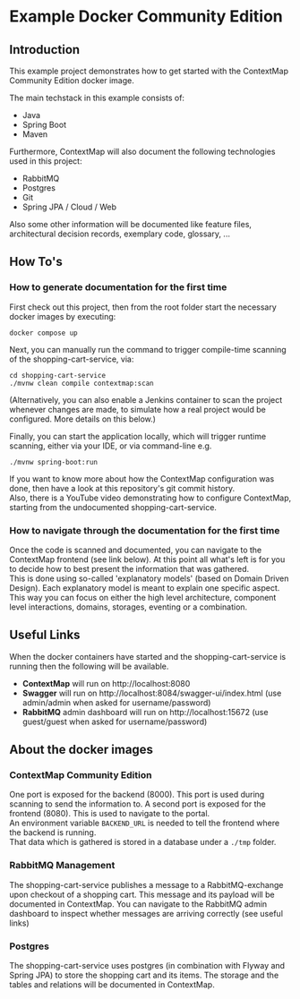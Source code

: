 # Example Docker Community Edition

## Introduction

This example project demonstrates how to get started with the ContextMap Community Edition docker image.  

The main techstack in this example consists of:
- Java
- Spring Boot
- Maven

Furthermore, ContextMap will also document the following technologies used in this project:
- RabbitMQ
- Postgres
- Git
- Spring JPA / Cloud / Web

Also some other information will be documented like feature files, architectural decision records, 
exemplary code, glossary, ...

## How To's

### How to generate documentation for the first time

First check out this project, then from the root folder start the necessary docker images by executing: 
```shell
docker compose up
```

Next, you can manually run the command to trigger compile-time scanning of the shopping-cart-service, via:
```shell
cd shopping-cart-service
./mvnw clean compile contextmap:scan
```
(Alternatively, you can also enable a Jenkins container to scan the project whenever changes are made, 
to simulate how a real project would be configured. More details on this below.)

Finally, you can start the application locally, which will trigger runtime scanning, 
either via your IDE, or via command-line e.g.
```shell
./mvnw spring-boot:run
```

If you want to know more about how the ContextMap configuration was done, 
then have a look at this repository's git commit history.  
Also, there is a YouTube video demonstrating how to configure ContextMap,
starting from the undocumented shopping-cart-service.

### How to navigate through the documentation for the first time

Once the code is scanned and documented, you can navigate to the ContextMap frontend (see link below).
At this point all what's left is for you to decide how to best present the information that was gathered.  
This is done using so-called 'explanatory models' (based on Domain Driven Design). 
Each explanatory model is meant to explain one specific aspect. This way you can focus on either the high level architecture,
component level interactions, domains, storages, eventing or a combination.

## Useful Links

When the docker containers have started and the shopping-cart-service is running then the following will be available.

- **ContextMap** will run on http://localhost:8080
- **Swagger** will run on http://localhost:8084/swagger-ui/index.html (use admin/admin when asked for username/password)
- **RabbitMQ** admin dashboard will run on http://localhost:15672 (use guest/guest when asked for username/password)

## About the docker images

### ContextMap Community Edition
One port is exposed for the backend (8000). This port is used during scanning to send the information to.
A second port is exposed for the frontend (8080). This is used to navigate to the portal.  
An environment variable `BACKEND_URL` is needed to tell the frontend where the backend is running.  
That data which is gathered is stored in a database under a `./tmp` folder.

### RabbitMQ Management
The shopping-cart-service publishes a message to a RabbitMQ-exchange upon checkout of a shopping cart.
This message and its payload will be documented in ContextMap. 
You can navigate to the RabbitMQ admin dashboard to inspect whether messages are arriving correctly (see useful links)

### Postgres
The shopping-cart-service uses postgres (in combination with Flyway and Spring JPA) to store the shopping cart and its items.
The storage and the tables and relations will be documented in ContextMap.
